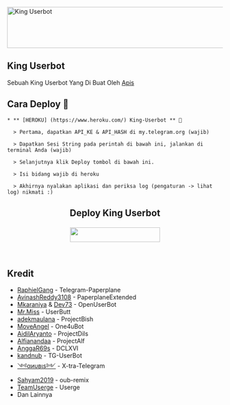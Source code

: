 <a href="https://cooltext.com"><img src="https://images.cooltext.com/5520759.gif" width="802" height="96" alt="King Userbot" /></a>

## King Userbot
Sebuah King Userbot Yang Di Buat Oleh [Apis](t.me//PacarFerdilla)

## Cara Deploy 👷

```
* ** [HEROKU] (https://www.heroku.com/) King-Userbot ** 🔧

  > Pertama, dapatkan API_KE & API_HASH di my.telegram.org (wajib)

  > Dapatkan Sesi String pada perintah di bawah ini, jalankan di terminal Anda (wajib)

  > Selanjutnya klik Deploy tombol di bawah ini.

  > Isi bidang wajib di heroku

  > Akhirnya nyalakan aplikasi dan periksa log (pengaturan -> lihat log) nikmati :)
```

## <p align = "center"> Deploy King Userbot </p>


<p align="center"><a href="https://heroku.com/deploy?template=https://github.com/apisuserbot/King-Userbot/tree/alpha"> <img src="https://img.shields.io/badge/Deploy%20To%20Heroku-blue?style=flat&logo=heroku" width="210" height="34.45" /></a></p>

<br>
</p>

## Kredit
*   [RaphielGang](https://github.com/RaphielGang) - Telegram-Paperplane
*   [AvinashReddy3108](https://github.com/AvinashReddy3108) - PaperplaneExtended
*   [Mkaraniya](https://github.com/mkaraniya) & [Dev73](https://github.com/Devp73) - OpenUserBot
*   [Mr.Miss](https://github.com/keselekpermen69) - UserButt
*   [adekmaulana](https://github.com/adekmaulana) - ProjectBish
*   [MoveAngel](https://github.com/MoveAngel) - One4uBot
*   [AidilAryanto](https://github.com/aidilaryanto) - ProjectDils 
*   [Alfianandaa](https://github.com/alfianandaa/ProjectAlf) - ProjectAlf
*   [AnggaR69s](https://github.com/GengKapak/DCLXVI) - DCLXVI
*   [kandnub](https://github.com/kandnub) - TG-UserBot
*   [༺αиυвιѕ༻](https://github.com/Dark-Princ3) - X-tra-Telegram
*   [Sahyam2019](https://github.com/sahyam2019/oub-remix) - oub-remix
*   [TeamUserge](https://github.com/UsergeTeam/Userge) - Userge
*   Dan Lainnya
